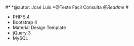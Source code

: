 #*
 *@autor: José Luis
 *@Teste Facil Consulta
 *@Readme
#*	

* PHP 5.4
* Bootstrap 4
* Material Design Template
* jQuery 3
* MySQL
